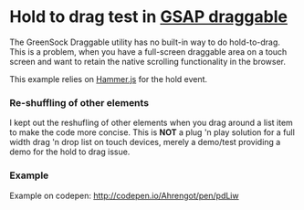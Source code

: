 # Hold to drag test in [GSAP draggable](http://greensock.com/draggable/)
The GreenSock Draggable utility has no built-in way to do hold-to-drag. This is a problem, when you have a full-screen draggable area on a touch screen and want to retain the native scrolling functionality in the browser.

This example relies on [Hammer.js](http://eightmedia.github.io/hammer.js/) for the hold event.

### Re-shuffling of other elements
I kept out the reshufling of other elements when you drag around a list item to make the code more concise. This is **NOT** a plug 'n play solution for a full width drag 'n drop list on touch devices, merely a demo/test providing a demo for the hold to drag issue.

### Example
Example on codepen: http://codepen.io/Ahrengot/pen/pdLiw